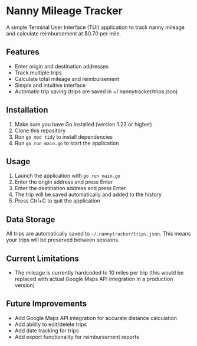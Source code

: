 # Nanny Mileage Tracker

A simple Terminal User Interface (TUI) application to track nanny mileage and calculate reimbursement at $0.70 per mile.

## Features

- Enter origin and destination addresses
- Track multiple trips
- Calculate total mileage and reimbursement
- Simple and intuitive interface
- Automatic trip saving (trips are saved in ~/.nannytracker/trips.json)

## Installation

1. Make sure you have Go installed (version 1.23 or higher)
2. Clone this repository
3. Run `go mod tidy` to install dependencies
4. Run `go run main.go` to start the application

## Usage

1. Launch the application with `go run main.go`
2. Enter the origin address and press Enter
3. Enter the destination address and press Enter
4. The trip will be saved automatically and added to the history
5. Press Ctrl+C to quit the application

## Data Storage

All trips are automatically saved to `~/.nannytracker/trips.json`. This means your trips will be preserved between sessions.

## Current Limitations

- The mileage is currently hardcoded to 10 miles per trip (this would be replaced with actual Google Maps API integration in a production version)

## Future Improvements

- Add Google Maps API integration for accurate distance calculation
- Add ability to edit/delete trips
- Add date tracking for trips
- Add export functionality for reimbursement reports 